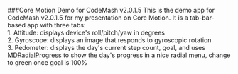 ###Core Motion Demo for CodeMash v2.0.1.5
This is the demo app for CodeMash v2.0.1.5 for my presentation on Core Motion. It is a tab-bar-based app with three tabs:  
	1.	Attitude: displays device's roll/pitch/yaw in degrees  
	2.	Gyroscope: displays an image that responds to gyroscopic rotation  
	3.	Pedometer: displays the day's current step count, goal, and uses [MDRadialProgress](https://github.com/mdinacci/MDRadialProgress) to show the day's progress in a nice radial menu, change to green once goal is 100%  
